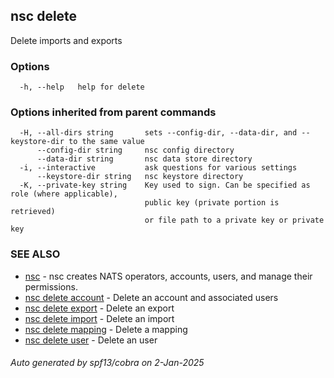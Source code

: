 ## nsc delete

Delete imports and exports

### Options

```
  -h, --help   help for delete
```

### Options inherited from parent commands

```
  -H, --all-dirs string       sets --config-dir, --data-dir, and --keystore-dir to the same value
      --config-dir string     nsc config directory
      --data-dir string       nsc data store directory
  -i, --interactive           ask questions for various settings
      --keystore-dir string   nsc keystore directory
  -K, --private-key string    Key used to sign. Can be specified as role (where applicable),
                              public key (private portion is retrieved)
                              or file path to a private key or private key 
```

### SEE ALSO

* [nsc](nsc.md)	 - nsc creates NATS operators, accounts, users, and manage their permissions.
* [nsc delete account](nsc_delete_account.md)	 - Delete an account and associated users
* [nsc delete export](nsc_delete_export.md)	 - Delete an export
* [nsc delete import](nsc_delete_import.md)	 - Delete an import
* [nsc delete mapping](nsc_delete_mapping.md)	 - Delete a mapping
* [nsc delete user](nsc_delete_user.md)	 - Delete an user

###### Auto generated by spf13/cobra on 2-Jan-2025
